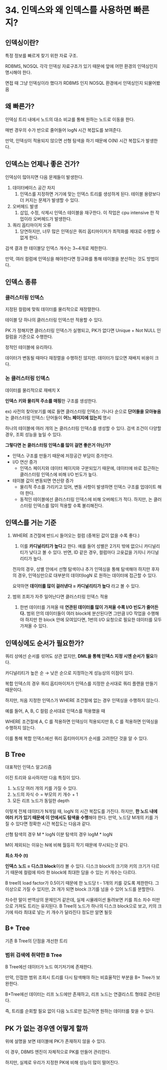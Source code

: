 # 34. 인덱스와 왜 인덱스를 사용하면 빠른지?

## 인덱싱이란?

특정 정보를 빠르게 찾기 위한 자료 구조.

RDBMS, NOSQL 각각 인덱싱 자료구조가 있기 때문에 앞에 어떤 환경의 인덱싱인지 명시해야 한다.

면접 때 그냥 인덱싱이라 했다가 RDBMS 인지 NOSQL 환경에서 인덱싱인지 되물어봤음

## 왜 빠른가?

인덱싱 트리 내에서 노드의 대소 비교를 통해 원하는 노드로 이동을 한다.

매번 경우의 수가 반으로 줄어들어 logN 시간 복잡도를 보여준다.

만약, 인덱싱이 적용되지 않으면 선형 탐색을 하기 때문에 O(N) 시간 복잡도가 발생한다.

## 인덱스는 언제나 좋은 건가?

인덱싱이 많아지면 다음 문제들이 발생한다.

1. 데이터베이스 공간 차지
    1. 인덱스를 지정하면 거기에 맞는 인덱스 트리를 생성하게 된다.
    테이블 용량보다 더 커지는 문제가 발생할 수 있다.
2. 오버헤드 발생
    1. 삽입, 수정, 삭제시 인덱스 테이블을 재구한다. 이 작업은 cpu intensive 한 작업이라  오버헤드가 발생한다.
3. 쿼리 옵티마이저 오류
    1. 당연하지만, 너무 많은 인덱싱은 쿼리 옵티마이저가 최적화를 제대로 수행할 수 없게 한다.

검색 결과 한 테이블당 인덱스 개수는 3~4개로 제한한다.

만약, 여러 컬럼에 인덱싱을 해야한다면 정규화를 통해 테이블을 분산하는 것도 방법이다.

## 인덱스 종류

### 클러스터링 인덱스

지정된 컬럼에 맞춰 데이터를 물리적으로 재정렬한다.

테이블 당 하나의 클러스터링 인덱스만 적용할 수 있다.

PK 가 정해지면 클러스터링 인덱스가 실행되고, PK가 없다면 Unique + Not NULL 인 컬럼을 기준으로 수행한다.

정적인 테이블에 유리하다.

데이터가 변동될 때마다 재정렬을 수행하진 않지만. 데이터가 많으면 재배치 비용이 크다.

### 논 클러스터링 인덱스

데이터를 물리적으로 재배치 X

**인덱스 키와 물리적 주소를 매핑**한 구조를 생성한다.

ex) 사전의 찾아보기를 예로 들면
클러스터링 인덱스: 가나다 순으로 **단어들을 모아놓음**
논 클러스터링 인덱스: 단어들이 **어느 페이지에 있는지** 명시

하나의 테이블에 여러 개의 논 클러스터링 인덱스를 생성할 수 있다.
검색 조건이 다양할 경우, 조회 성능을 높일 수 있다.

**그렇다면 논 클러스터링 인덱스를 많이 걸면 좋은거 아닌가?**

- 인덱스 구조를 만들기 때문에 저장공간 부담이 증가한다.
- I/O 연산 증가
    - 인덱스 페이지와 데이터 페이지와 구분되있기 때문에, 데이터에 바로 접근하는 클러스터링 인덱스에 비해 I/O 빈도가 높다.
- 테이블 값이 변동되면 연산량 증가
    - 물리적 주소를 가리키고 있어, 변동 사항이 발생하면 인덱스 구조를 업데이트 해야 한다.
    - 동적인 테이블에선 클러스터링 인덱스에 비해 오버헤드가 적다.
    하지만, 논 클러스터링 인덱스를 많이 적용할 수록 불리해진다.

## 인덱스를 거는 기준

1. WHERE 조건절에 반드시 들어오는 컬럼 (중복된 값이 없을 수록 좋다.)
    1. 이를 **카디널리티가 높다**고 한다.
    예를 들어 성별은 2가지 밖에 없으니 카디널리티가 낮다고 볼 수 있다.
    반면, ID 같은 경우, 컬럼마다 고윳값을 가지니 카디널리티가 높다.
    
    전자의 경우, 성별 안에서 선형 탐색이나 추가 인덱싱을 통해 탐색해야 하지만
    후자의 경우, 인덱싱만으로 대부분의 데이터logN 로 원하는 데이터에 접근할 수 있다.
    
    요약하면 **데이터를 많이 걸러낸다 = 카디널리티가 높다** 라고 볼 수 있다.
2. 범위 조회가 자주 일어난다면 클러스터링 인덱스 적용
    1. 한번 데이터를 가져올 때 **연관된 데이터를 많이 가져올 수록 I/O 빈도가 줄어든다.**
    범위 안의 데이터들이 여러 block에 분산된다면 그만큼 I/O 작업을 수행해야 하지만
    한 block 안에 모여있다면, 1번의 I/O 요청으로 필요한 데이터를 모두 가져올 수 있다.

## 인덱싱에도 순서가 필요한가?

쿼리 상에선 순서를 섞어도 상관 없지만, **DML을 통해 인덱스 지정 시엔 순서가 필요**하다.

카디널리티가 높은 순 → 낮은 순으로 지정하는게 성능상의 이점이 있다.

복합 인덱스의 경우 쿼리 옵티마이저가 인덱스를 지정한 순서대로 쿼리 플랜을 만들기 때문이다.

하지만, 처음 지정한 인덱스가 WHERE 조건절에 없는 경우 인덱싱을 수행하지 않는다.

예를 들어, A, B, C 컬럼 순서대로 인덱스를 적용했을 때

WHERE 조건절에 A, C 를 적용하면 인덱싱이 적용되지만
B, C 를 적용하면 인덱싱을 수행하지 않는다.

이를 통해 복합 인덱스에선 쿼리 옵티마이저가 순서를 고려한단 것을 알 수 있다.

## B Tree

대표적인 인덱스 알고리즘

이진 트리와 유사하지만 다음 특징이 있다.

1. 노드당 여러 개의 키를 가질 수 있다.
2. 노드의 자식 수 = 부모의 키 개수 + 1
3. 모든 리프 노드가 동일한 depth

이렇게 전체 데이터가 N개일 때, logN 의 시간 복잡도를 가진다.
하지만, **한 노드 내에 여러 키가 있기 때문에 이 안에서도 탐색을 수행**해야 한다.
만약, 노드당 M개의 키를 가질 수 있다면 정확한 시간 복잡도는 다음과 같다.

선형 탐색의 경우 M * logN
이분 탐색의 경우 logM * logN

M이 제외되는 이유는 N에 비해 월등히 작기 때문에 무시되는것 같다.

**최소 차수 (t)**

**인덱스 노드 = 디스크 block**이라 볼 수 있다.
디스크 block의 크기와 키의 크기가 다르기 때문에
컬럼에 따라 한 block에 최대한 담을 수 있는 키 개수는 다르다.

B tree의 load factor가 0.5이기 때문에 한 노드당 t - 1개의 키를 갖도록 제한한다.
그 이상으로 가질 수 있지만, 2t 개가 되면 block 크기를 넘을 수 있어 노드를 분할한다.

차수란 말이 번역상의 문제인거 같은데, 실제 시뮬레이션 돌려보면 키를 최소 차수 미만으로 가져도 트리는 유지된다.
B Tree의 노드가 하나의 디스크 block으로 보고, 키의 크기에 따라 최대로 넣는 키 개수가 달라진다 정도만 알면 될듯 

## B+ Tree

기존 B Tree의 단점을 개선한 트리

### 범위 검색에 취약한 B Tree

B Tree에선 데이터가 노드 여기저기에 존재한다.

만약, 인접한 범위 조회시 트리를 다시 탐색해야 하는 비효율적인 부분을 B+ Tree가 보완한다.

B+Tree에선 데이터는 리프 노드에만 존재하고, 리프 노드는 연결리스트 형태로 관리된다.

즉, 트리를 순회할 필요 없이 다음 노드로만 접근하면 원하는 데이터를 찾을 수 있다.

## PK 가 없는 경우엔 어떻게 할까

위에 설명을 보면 테이블에 PK가 존재하지 않을 수 있다.

이 경우, DBMS 엔진이 자체적으로 PK를 만들어 관리한다.

하지만, 실제로 우리가 지정한 PK에 비해 성능이 많이 떨어진다.

